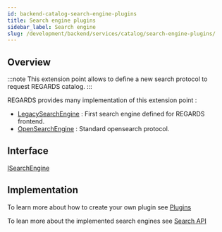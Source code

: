 ```yaml
---
id: backend-catalog-search-engine-plugins
title: Search engine plugins
sidebar_label: Search engine
slug: /development/backend/services/catalog/search-engine-plugins/
---
```


## Overview

:::note
This extension point allows to define a new search protocol to request REGARDS catalog.
:::

REGARDS provides many implementation of this extension point :
 - [LegacySearchEngine](https://github.com/RegardsOss/regards-backend/blob/master/rs-catalog/search/search-service/src/main/java/fr/cnes/regards/modules/search/service/engine/plugin/legacy/LegacySearchEngine.java) : First search engine defined for REGARDS frontend.
 - [OpenSearchEngine](https://github.com/RegardsOss/regards-backend/blob/master/rs-catalog/search/search-service/src/main/java/fr/cnes/regards/modules/search/service/engine/plugin/opensearch/OpenSearchEngine.java) : Standard opensearch protocol.

## Interface

   [ISearchEngine](https://github.com/RegardsOss/regards-backend/blob/master/rs-catalog/search/search-domain/src/main/java/fr/cnes/regards/modules/search/domain/plugin/ISearchEngine.java)

## Implementation

To learn more about how to create your own plugin see [Plugins](../../../framework/modules/plugins.md)

To lean more about the implemented search engines see [Search API](../api/search-api.md)


